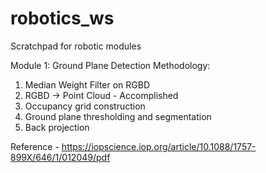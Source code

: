 # robotics_ws
Scratchpad for robotic modules

Module 1: Ground Plane Detection
Methodology:
1. Median Weight Filter on RGBD
2. RGBD -> Point Cloud - Accomplished
3. Occupancy grid construction
4. Ground plane thresholding and segmentation
5. Back projection

Reference - https://iopscience.iop.org/article/10.1088/1757-899X/646/1/012049/pdf
